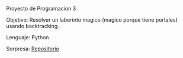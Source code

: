 Proyecto de Programacion 3

Objetivo: Resolver un laberinto magico (magico porque tiene portales) usando backtracking.

Lenguaje: Python

Sorpresa: [Repositorio] 




[repositorio]: https://github.com/Szafra16/TPO-C